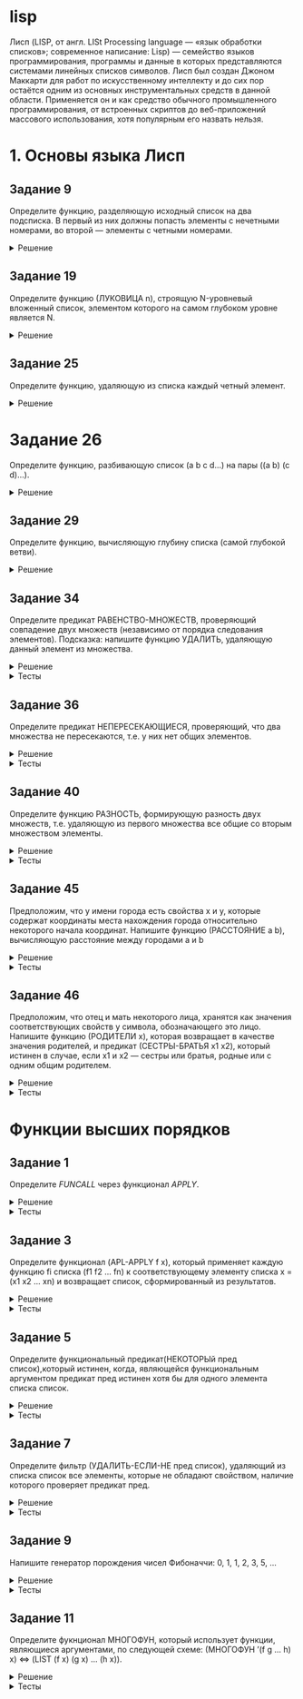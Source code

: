 # lisp  

Лисп (LISP, от англ. LISt Processing language — «язык обработки списков»; современное написание: Lisp) — семейство языков программирования, программы и данные в которых представляются системами линейных списков символов. Лисп был создан Джоном Маккарти для работ по искусственному интеллекту и до сих пор остаётся одним из основных инструментальных средств в данной области. Применяется он и как средство обычного промышленного программирования, от встроенных скриптов до веб-приложений массового использования, хотя популярным его назвать нельзя.
  
# 1. Основы языка Лисп  
  
## Задание 9  
Определите функцию, разделяющую исходный список на два подсписка. В первый из них должны попасть элементы с нечетными номерами, во второй — элементы с четными номерами.  
<details><summary>Решение</summary>
<p>  

#### Код на LISP  

```lisp
(defun sep (lst)
                (cond 
                    ((null lst) NIL)
                    (t 
			((lambda (nlst)
				(list
					(cons (car lst) (car nlst))
					(cons (cadr lst) (cadr nlst))
				))
			(sep (cddr lst)))
                    )
                )
)
```  
</p>
</details>


## Задание 19  
Определите функцию (ЛУКОВИЦА n), строящую N-уровневый вложенный список, элементом которого на самом глубоком уровне является N.  
<details><summary>Решение</summary>
<p>  

#### Код на LISP  

```lisp
(defun onion (n)
                (defun supportf (counter n) (
                        cond 
                            ((= counter n) (list n))
                            (t (list (supportf (+ counter 1) n)))
                
                    )
                )
                (
                    supportf 1 n
                )
            	
)
```  
</p>
</details>


## Задание 25  
Определите функцию, удаляющую из списка каждый четный элемент.  
<details><summary>Решение</summary>
<p>  

#### Код на LISP  

```lisp
(defun deleven (lst)
                (cond 
                    ((null lst) NIL)
                    (t 
                        (cons (car lst) (deleven (cddr lst)))
                    )
                )
)
```  
</p>
</details>


# Задание 26  
Определите функцию, разбивающую список (a b с d...) на пары ((а b) (с d)...).
<details><summary>Решение</summary>
<p>  

#### Код на LISP  

```lisp
(defun pairs (lst)
                (cond 
                    ((null lst) NIL)
                    (t 
                        (cons (list (car lst) (cadr lst)) (pairs (cddr lst)))
                    )
                )
)
```  
</p>
</details>

## Задание 29  
Определите функцию, вычисляющую глубину списка (самой глубокой ветви).
<details><summary>Решение</summary>
<p>  

#### Код на LISP  

```lisp
(defun maxdeep (lst)(
        cond
        ((atom lst) 0)
        (t
            (
                max (+ 1 (maxdeep (car lst))) (maxdeep (cdr lst))
            )
        )
    )
)
```  
</p>
</details>


## Задание 34  
Определите предикат РАВЕНСТВО-МНОЖЕСТВ, проверяющий совпадение двух множеств (независимо от порядка следования элементов). Подсказка: напишите
функцию УДАЛИТЬ, удаляющую данный элемент из множества.
<details><summary>Решение</summary>
<p>  

#### Код на LISP  

```lisp
(defun delel (lst el)
    (
        (lambda (first rest)
            (cond
                ((null lst) NIL)
                ((= first el) rest)
                (t (cons first (delel rest el)))
            )   
        )
        (car lst) (cdr lst)
    )
)

(defun diff (source elements)
    (
        (lambda (first_element rest_elements)
            (cond
                ((null elements) source)
                (t (diff (delel source first_element) rest_elements))
            )
        )
        (car elements) (cdr elements)
    )
)

(defun equal_lists_p (lst1 lst2)
    (and
        (null (diff lst1 lst2))
        (null (diff lst2 lst1))
    )
)
```  
</p>
</details>  
<details><summary>Тесты</summary>
<p>  

#### Код на LISP  

```lisp
(print (equal_lists_p `(1 2 3 4) `(1 4)))
(print (equal_lists_p `(1 2 3 4) `(1 2 3 4)))
(print (equal_lists_p `(1 2 3 4) `(2 1 4 3)))

;NIL
;T
;T
```  
</p>
</details>


## Задание 36  
Определите предикат НЕПЕРЕСЕКАЮЩИЕСЯ, проверяющий, что два множества не
пересекаются, т.е. у них нет общих элементов.
<details><summary>Решение</summary>
<p>  

#### Код на LISP  

```lisp
(defun delel (lst el)
    (
        (lambda (first rest)
            (cond
                ((null lst) NIL)
                ((equalp first el) rest)
                (t (cons first (delel rest el)))
            )   
        )
        (car lst) (cdr lst)
    )
)
 
(defun diff (source elements)
    (
        (lambda (first_element rest_elements)
            (cond
                ((null elements) source)
                (t (diff (delel source first_element) rest_elements))
            )
        )
        (car elements) (cdr elements)
    )
)
 
(defun intersectp (lst1 lst2)
    (equalp
        (diff lst1 lst2) lst1
    )
)
```  
</p>
</details>  
<details><summary>Тесты</summary>
<p>  

#### Код на LISP  

```lisp
(print (intersectp `(1 2 3 4) `(1 4)))
(print (intersectp `(This is not) `(intersected case)))
(print (intersectp `(1 2 3 4) `(1 2 3 4)))
(print (intersectp `(1 2 3 4) `(6 7 8)))

;NIL
;T
;NIL
;T
```  
</p>
</details>


## Задание 40  
Определите функцию РАЗНОСТЬ, формирующую разность двух множеств, т.е.
удаляющую из первого множества все общие со вторым множеством элементы.
<details><summary>Решение</summary>
<p>  

#### Код на LISP  

```lisp
(defun delel (lst el)
    (
        (lambda (first rest)
            (cond
                ((null lst) NIL)
                ((equalp first el) rest)
                (t (cons first (delel rest el)))
            )   
        )
        (car lst) (cdr lst)
    )
)
 
(defun diff (source elements)
    (
        (lambda (first_element rest_elements)
            (cond
                ((null elements) source)
                (t (diff (delel source first_element) rest_elements))
            )
        )
        (car elements) (cdr elements)
    )
)
```  
</p>
</details>  
<details><summary>Тесты</summary>
<p>  

#### Код на LISP  

```lisp
(print (diff `(1 2 3 4) `(1 4)))
(print (diff `(1 2 3 4) `(1 2 3 4)))
(print (diff `(1 2 3 4) `(6 7 8)))
(print (diff `(There is no elements in list) `(no)))

;(2 3) 
;NIL 
;(1 2 3 4) 
;(THERE IS ELEMENTS IN LIST) 
```  
</p>
</details>


## Задание 45  
Предположим, что у имени города есть свойства х и у, которые содержат координаты места нахождения города относительно некоторого начала координат.
Напишите функцию (РАССТОЯНИЕ a b), вычисляющую расстояние между городами а и b
<details><summary>Решение</summary>
<p>  

#### Код на LISP  

```lisp
(defun putprop (symbol_name prop_name value) (setf (get symbol_name prop_name) value))
(defun getX (symbol_name) (get symbol_name `x))
(defun getY (symbol_name) (get symbol_name `y))
(defun set_city (&key city_name x y)
	(putprop city_name `x x)
	(putprop city_name `y y)
)
 
(defun distantion (city1 city2)
    (
        (lambda (city1x city1y city2x city2y) 
            (sqrt
                (+
                    (expt (- city1x city2x) 2)
                    (expt (- city1y city2y) 2)
                )
            )
        )
        (getX city1)
        (getY city1)
        (getX city2)
        (getY city2)
    )
)
```  
</p>
</details>  
<details><summary>Тесты</summary>
<p>  

#### Код на LISP  

```lisp

(set_city :city_name `Simferopol :x 150 :y 135)
(set_city :city_name `Sevastopol :x 200 :y 50)

(print (distantion `Simferopol `Sevastopol))

;98.61542
```  
</p>
</details>


## Задание 46  
Предположим, что отец и мать некоторого лица, хранятся как значения соответствующих свойств у символа, обозначающего это лицо. Напишите функцию (РОДИТЕЛИ x), которая возвращает в качестве значения родителей, и предикат (СЕСТРЫ-БРАТЬЯ x1 x2), который истинен в случае, если x1 и x2 — сестры или братья, родные или с одним общим родителем.
<details><summary>Решение</summary>
<p>  

#### Код на LISP  

```lisp
(defun parents (name)
    (
        list
        (getprop name `parent1)
        (getprop name `parent2)
    )
)

(defun sisterbrotherp (first_person second_person)
    (
        (lambda (first_person_parents second_person_parents)
            (cond
                ((null (intersectp first_person_parents second_person_parents)) T)
                (T NIL)
            )
        )
        (parents first_person)
        (parents second_person)
    )
)
```  
</p>
</details>  
<details><summary>Тесты</summary>
<p>  

#### Код на LISP  

```lisp
(putprop `Alex `parent1 `Ann)
(putprop `Alex `parent2 `Jury)
(putprop `Jane `parent1 `Ann)
(putprop `Jane `parent2 `Sebastian)
(putprop `Bob `parent1 `Helga)
(putprop `Bob `parent2 `Ron)

(print (sisterbrotherp `Alex `Jane))
(print (sisterbrotherp `Alex `Bob))

;T
;NIL
```  
</p>
</details>  


# Функции высших порядков


## Задание 1  
Определите *FUNCALL* через функционал *APPLY*.
<details><summary>Решение</summary>
<p>  

#### Код на LISP  

```lisp
(defun fun-call (f &rest args)
	(apply f args)
)
```  
</p>
</details>  
<details><summary>Тесты</summary>
<p>  

#### Код на LISP  

```lisp
(defun fun-call (f &rest args)
	(apply f args)
)
	      
(defun my-func (&rest args) (print args))
              
(fun-call `my-func 1 2 3)
;(1 2 3) 
```  
</p>
</details>  


## Задание 3  
Определите функционал (APL-APPLY f x), который применяет каждую функцию fi списка (f1 f2 ... fn) к соответствующему элементу списка x = (x1 x2 ... xn) и возвращает список, сформированный из результатов.  
<details><summary>Решение</summary>
<p>  

#### Код на LISP  

```lisp
(defun apl-apply (f_list x_args)
	(
		(lambda (first_f rest_f first_x rest_x)
				(cond
					((null first_f) nil)
					(t 
						(append 
							(list (apply first_f (list first_x)))
							(apl-apply rest_f rest_x)
						)
					)
				)
		)
		(car f_list)
		(cdr f_list)
		(car x_args)
		(cdr x_args)
	)
)
```  
</p>
</details>  
<details><summary>Тесты</summary>
<p>  

#### Код на LISP  

```lisp
(defun f1 (x) (+ x 1))
(defun f2 (x) (+ x 2))
(defun f3 (x) (+ x 3))
 
(print (apl-apply `(f1 f2 f3) `(10 20 30)))
;(11 22 33) 
```  
</p>
</details>   


## Задание 5  
Определите функциональный предикат(НЕКОТОРЫй пред список),который истинен, когда, являющейся функциональным аргументом предикат пред истинен хотя бы для одного элемента списка список.  
<details><summary>Решение</summary>
<p>  

#### Код на LISP  

```lisp
(defun any-of-p (funcp args)
		(not (null (mapcan funcp args)))
)
```  
</p>
</details>  
<details><summary>Тесты</summary>
<p>  

#### Код на LISP  

```lisp
(defun eq-to-two-p (val) (cond ((eq val 2) (list t)) (t nil)))

(print (any-of-p `eq-to-two-p `(1 3 4 5)))
(print (any-of-p `eq-to-two-p `(1 3 4 5 2 3)))
; NIL
; T
```  
</p>
</details>   


## Задание 7  
Определите фильтр (УДАЛИТЬ-ЕСЛИ-НЕ пред список), удаляющий из списка список все элементы, которые не обладают свойством, наличие которого проверяет предикат пред.  
<details><summary>Решение</summary>
<p>  

#### Код на LISP  

```lisp
(defun del-if-not (pred lst)
	(mapcan pred lst)
)
```  
</p>
</details>  
<details><summary>Тесты</summary>
<p>  

#### Код на LISP  

```lisp
(defun check-x-prop-p (sym)
	(cond
		((null (get sym `x)) nil)
		(t (list sym))
	)
)

(setf (get `A `x) 10)
(setf (get `B `x) 20)
(setf (get `C `x) 30)

(print (del-if-not `check-x-prop-p `(A B D C F)))
;(A B C)
```  
</p>
</details>   


## Задание 9  
Напишите генератор порождения чисел Фибоначчи: 0, 1, 1, 2, 3, 5, ... 
<details><summary>Решение</summary>
<p>  

#### Код на LISP  

```lisp
(defun gen nil
  ((lambda (last-number penultimate-number)
     (cond
       ((null (get `gen `prev))
        (car (setf (get `gen `prev) (list 0 1))))
       (t (car (setf (get `gen `prev)
                     (list (+ last-number penultimate-number)
                           last-number))))))
   (car (get `gen `prev))
   (cadr (get `gen `prev))))
```  
</p>
</details>  
<details><summary>Тесты</summary>
<p>  

#### Код на LISP  

```lisp
(print (gen))
(print (gen))
(print (gen))
(print (gen))
(print (gen))
(print (gen))
(print (gen))
(print (gen))
; 0 
; 1 
; 1 
; 2 
; 3 
; 5 
; 8 
; 13 
```  
</p>
</details>   


## Задание 11  
Определите фукнционал МНОГОФУН, который использует функции, являющиеся аргументами, по следующей схеме:
(МНОГОФУН ’(f g ... h) x) ⇔ (LIST (f x) (g x) ... (h x)). 
<details><summary>Решение</summary>
<p>  

#### Код на LISP  

```lisp
(defun many-fun (funcs x)
  ((lambda (first-func rest-funcs)
     (cond
       ((null funcs) nil)
       (t (append
            (list (apply first-func (list x)))
            (many-fun rest-funcs x)))))
   (car funcs) (cdr funcs)))
```  
</p>
</details>  
<details><summary>Тесты</summary>
<p>  

#### Код на LISP  

```lisp
(defun mlt (x) (* x 5))
(defun pls (x) (+ x 5))
(defun dvd (x) (/ x 5))

(print (many-fun `(mlt pls dvd) 10))
(print (many-fun `(dvd mlt pls) 45))
; (50 15 2) 
; (9 225 50)
```  
</p>
</details>  